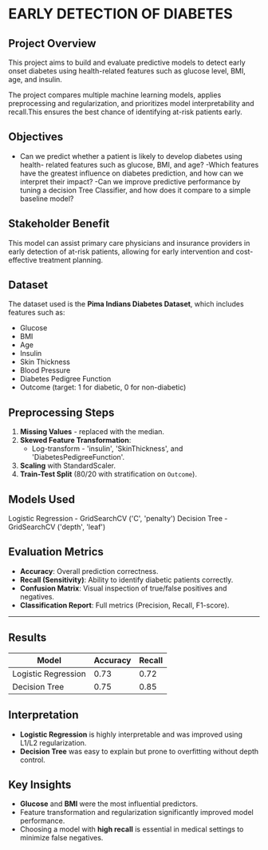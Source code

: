 # EARLY DETECTION OF DIABETES

## Project Overview

This project aims to build and evaluate predictive models to detect early onset diabetes using health-related features such as glucose level, BMI, age, and insulin. 

The project compares multiple machine learning models, applies preprocessing and regularization, and prioritizes model interpretability and recall.This ensures the best chance of identifying at-risk patients early.

## Objectives

- Can we predict whether a patient is likely to develop diabetes using health-      related features such as glucose, BMI, and age?
-Which features have the greatest influence on diabetes prediction, and how can    we interpret their impact?
-Can we improve predictive performance by tuning a decision Tree Classifier, and   how does it compare to a simple baseline model?

## Stakeholder Benefit

This model can assist primary care physicians and insurance providers in early detection of at-risk patients, allowing for early intervention and cost-effective treatment planning.

## Dataset

The dataset used is the **Pima Indians Diabetes Dataset**, which includes features such as:
- Glucose
- BMI
- Age
- Insulin
- Skin Thickness
- Blood Pressure
- Diabetes Pedigree Function
- Outcome (target: 1 for diabetic, 0 for non-diabetic)

## Preprocessing Steps
1. **Missing Values** - replaced with the median.
2. **Skewed Feature Transformation**:
   - Log-transform - 'insulin', 'SkinThickness', and 'DiabetesPedigreeFunction'.
3. **Scaling** with StandardScaler.
4. **Train-Test Split** (80/20 with stratification on `Outcome`).

## Models Used
Logistic Regression - GridSearchCV ('C', 'penalty') 
Decision Tree - GridSearchCV ('depth', 'leaf')

##  Evaluation Metrics

- **Accuracy**: Overall prediction correctness.
- **Recall (Sensitivity)**: Ability to identify diabetic patients correctly.
- **Confusion Matrix**: Visual inspection of true/false positives and negatives.
- **Classification Report**: Full metrics (Precision, Recall, F1-score).

---

## Results

| Model                | Accuracy | Recall |
|---------------------|----------|--------|
| Logistic Regression | 0.73     | 0.72   |
| Decision Tree       | 0.75     | 0.85  |

## Interpretation
- **Logistic Regression** is highly interpretable and was improved using L1/L2 regularization.
- **Decision Tree** was easy to explain but prone to overfitting without depth control.

## Key Insights

- **Glucose** and **BMI** were the most influential predictors.
- Feature transformation and regularization significantly improved model performance.
- Choosing a model with **high recall** is essential in medical settings to minimize false negatives.

#


